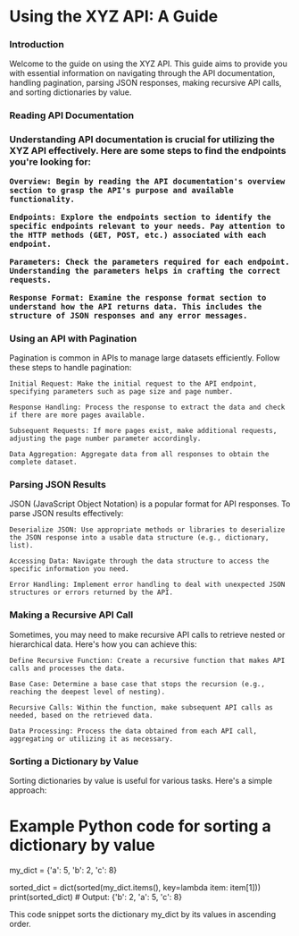 <h1>Using the XYZ API: A Guide</h1>
<h3>Introduction</h3>

Welcome to the guide on using the XYZ API. This guide aims to provide you with essential information on navigating through the API documentation, handling pagination, parsing JSON responses, making recursive API calls, and sorting dictionaries by value.

<h3>Reading API Documentation<h3>

Understanding API documentation is crucial for utilizing the XYZ API effectively. Here are some steps to find the endpoints you're looking for:

    Overview: Begin by reading the API documentation's overview section to grasp the API's purpose and available functionality.

    Endpoints: Explore the endpoints section to identify the specific endpoints relevant to your needs. Pay attention to the HTTP methods (GET, POST, etc.) associated with each endpoint.

    Parameters: Check the parameters required for each endpoint. Understanding the parameters helps in crafting the correct requests.

    Response Format: Examine the response format section to understand how the API returns data. This includes the structure of JSON responses and any error messages.

<h3>Using an API with Pagination</h3>

Pagination is common in APIs to manage large datasets efficiently. Follow these steps to handle pagination:

    Initial Request: Make the initial request to the API endpoint, specifying parameters such as page size and page number.

    Response Handling: Process the response to extract the data and check if there are more pages available.

    Subsequent Requests: If more pages exist, make additional requests, adjusting the page number parameter accordingly.

    Data Aggregation: Aggregate data from all responses to obtain the complete dataset.

<h3>Parsing JSON Results</h3>

JSON (JavaScript Object Notation) is a popular format for API responses. To parse JSON results effectively:

    Deserialize JSON: Use appropriate methods or libraries to deserialize the JSON response into a usable data structure (e.g., dictionary, list).

    Accessing Data: Navigate through the data structure to access the specific information you need.

    Error Handling: Implement error handling to deal with unexpected JSON structures or errors returned by the API.

<h3>Making a Recursive API Call</h3>

Sometimes, you may need to make recursive API calls to retrieve nested or hierarchical data. Here's how you can achieve this:

    Define Recursive Function: Create a recursive function that makes API calls and processes the data.

    Base Case: Determine a base case that stops the recursion (e.g., reaching the deepest level of nesting).

    Recursive Calls: Within the function, make subsequent API calls as needed, based on the retrieved data.

    Data Processing: Process the data obtained from each API call, aggregating or utilizing it as necessary.

<h3>Sorting a Dictionary by Value</h3>

Sorting dictionaries by value is useful for various tasks. Here's a simple approach:


# Example Python code for sorting a dictionary by value
my_dict = {'a': 5, 'b': 2, 'c': 8}

sorted_dict = dict(sorted(my_dict.items(), key=lambda item: item[1]))
print(sorted_dict)  # Output: {'b': 2, 'a': 5, 'c': 8}


This code snippet sorts the dictionary my_dict by its values in ascending order.